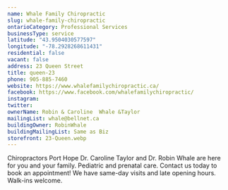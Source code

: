 ```yaml
---
name: Whale Family Chiropractic
slug: whale-family-chiropractic
ontarioCategory: Professional Services
businessType: service
latitude: "43.9504030577597"
longitude: "-78.2928268611431"
residential: false
vacant: false
address: 23 Queen Street
title: queen-23
phone: 905-885-7460
website: https://www.whalefamilychiropractic.ca/
facebook: https://www.facebook.com/whalefamilychiropractic/
instagram:
twitter:
ownerName: Robin & Caroline  Whale &Taylor
mailingList: whale@bellnet.ca
buildingOwner: RobinWhale
buildingMailingList: Same as Biz
storefront: 23-Queen.webp
---
```


Chiropractors Port Hope Dr. Caroline Taylor and Dr. Robin Whale are here for you and your family. Pediatric and prenatal
care. Contact us today to book an appointment! We have same-day visits and late opening hours. Walk-ins welcome.

